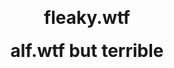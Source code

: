 <p align="center" style="margin-bottom: 0px !important;">

<h1 align="center" style="margin-top: 0px;">fleaky.wtf</h1>  
<h1 align="center" style="margin-top: 0px;">alf.wtf but terrible</h1>
<p align="center">
